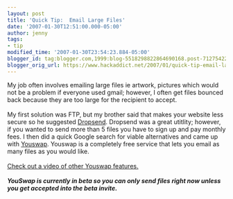 ```yaml
---
layout: post
title: 'Quick Tip:  Email Large Files'
date: '2007-01-30T12:51:00.000-05:00'
author: jenny
tags:
- tip
modified_time: '2007-01-30T23:54:23.884-05:00'
blogger_id: tag:blogger.com,1999:blog-5518298822864690168.post-7127542288281150339
blogger_orig_url: https://www.hackaddict.net/2007/01/quick-tip-email-large-files.html
---
```


My job often involves emailing large files ie artwork, pictures which would not be a problem if everyone used gmail; however, I often get files bounced back  because they are too large for the recipient to accept.<br /><br />My first solution was FTP, but my brother said that makes your website less secure so he suggested <a href="http://www.dropsend.com">Dropsend</a>.  Dropsend was a great utitlity; however, if you wanted to send more than 5 files you have to sign up and pay monthly fees.  I then did a quick Google search for viable alternatives and came up with <a href="http://www.youswap.com">Youswap</a>.  Youswap is a completely free service that lets you email as many files as you would like.<br /><br /><a href="http://http://www.youswap.com/index.php?area=video_tour">Check out a video of other Youswap features.</a><br /><br />***YouSwap is currently in beta so you can only send files right now unless you get accepted into the beta invite.***